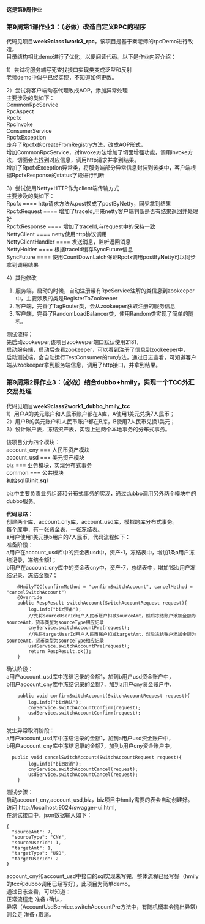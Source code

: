 **这是第9周作业**  

### 第9周第1课作业3：（必做）改造自定义RPC的程序
代码见项目**week9class1work3_rpc**，该项目是基于秦老师的rpcDemo进行改造。  
目录结构相比demo进行了优化，以便阅读代码。以下是作业内容介绍：  

1）尝试将服务端写死查找接口实现类变成泛型和反射  
老师demo中似乎已经实现，不知道如何更改。

2）尝试将客户端动态代理改成AOP，添加异常处理  
主要涉及的类如下：  
CommonRpcService  
RpcAspect  
Rpcfx  
RpcInvoke  
ConsumerService  
RpcfxException  
废弃了Rpcfx的createFromRegistry方法，改成AOP形式，  
增加CommonRpcService，对invoke方法增加了切面增强功能，调用invoke方法，切面会去找到对应信息，调用http请求并拿到结果。    
增加了RpcfxException异常类，将服务端部分异常信息封装到该类中，客户端根据RpcfxResponse的status字段进行判断  

3）尝试使用Netty+HTTP作为client端传输方式  
主要涉及的类如下：  
Rpcfx ==== http请求方法从post换成了postByNetty，同步拿到结果
RpcfxRequest  ==== 增加了traceId,用来netty客户端判断是否有结果返回并处理好  
RpcfxResponse ==== 增加了traceId,与request中的保持一致  
NettyClient ==== netty使用http协议调用   
NettyClientHandler ==== 发送消息，监听返回消息  
NettyHolder ==== 根据traceId缓存SyncFuture信息  
SyncFuture ==== 使用CountDownLatch保证Rpcfx调用postByNetty可以同步拿到调用结果
  
4）其他修改  
1. 服务端，启动的时候，自动注册带有RpcService注解的类信息到zookeeper中，主要涉及的类是RegisterToZookeeper   
2. 客户端，完善了TagRouter类，会从zookeeper获取注册的服务信息  
3. 客户端，完善了RandomLoadBalancer类，使用Random类实现了简单的随机。  


测试流程：  
先启动zookeeper,该项目zookeeper端口默认使用2181，  
启动服务端，启动后查看zookeeper，可以看到注册了信息到zookeeper中，    
启动测试端，会自动运行TestConsumer的run方法，通过日志查看，可知道客户端从zookeeper拿到服务端信息，调用了http接口，并拿到结果。 


### 第9周第2课作业3：（必做）结合dubbo+hmily，实现一个TCC外汇交易处理  
代码见项目**week9class2work1_dubbo_hmily_tcc**  
1）用户A的美元账户和人民币账户都在A库，A使用1美元兑换7人民币；   
2）用户B的美元账户和人民币账户都在B库，B使用7人民币兑换1美元；   
3）设计账户表，冻结资产表，实现上述两个本地事务的分布式事务。    

该项目分为四个模块：  
account_cny === 人民币资产模块  
account_usd === 美元资产模块  
biz === 业务模块，实现分布式事务  
common === 公共模块  
初始sql见**init.sql**    
  
biz中主要负责业务组装和分布式事务的实现，通过dubbo调用另外两个模块中的dubbo服务。  
   
**代码思路**：    
创建两个库，account_cny库，account_usd库，模拟跨库分布式事务。  
每个库中，有一张资金表，一张冻结表。  
a用户使用1美元换b用户的7人民币，代码流程如下：  
准备阶段：  
a用户在account_usd库中的资金表usd中，资产-1，冻结表中，增加1条a用户冻结记录，冻结金额1；  
b用户在account_cny库中的资金表cny中，资产-7，总结表中，增加1条b用户冻结记录，冻结金额7；  
```
    @HmilyTCC(confirmMethod = "confirmSwitchAccount", cancelMethod = "cancelSwitchAccount")
    @Override
    public RespResult switchAccount(SwitchAccountRequest request){
        log.info("biz预备");
        //先将sourceUserId用户人民币账户扣减sourceAmt，然后冻结账户添加金额为sourceAmt，货币类型为sourceType相应记录
        cnyService.switchAccountPre(request);
        //先将targetUserId用户人民币账户扣减targetAmt，然后冻结账户添加金额为sourceAmt，货币类型为sourceType相应记录
        usdService.switchAccountPre(request);
        return RespResult.ok();
    }
```  
确认阶段：  
a用户account_usd库中冻结记录的金额1，加到b用户usd资金账户中，   
b用户account_cny库中冻结记录的金额7，加到a用户cny资金账户中，  
```
    public void confirmSwitchAccount(SwitchAccountRequest request){
        log.info("biz确认");
        cnyService.switchAccountConfirm(request);
        usdService.switchAccountConfirm(request);
    }
```
发生异常取消阶段：  
a用户account_usd库中冻结记录的金额1，加到a用户usd资金账户中，  
b用户account_cny库中冻结记录的金额7，加到b用户cny资金账户中，  
```
  public void cancelSwitchAccount(SwitchAccountRequest request){
        log.info("biz取消");
        cnyService.switchAccountCancel(request);
        usdService.switchAccountCancel(request);
    }
```

测试步骤：  
启动account_cny,account_usd,biz，biz项目中hmily需要的表会自动创建好。    
访问 http://localhost:9024/swagger-ui.html,  
在测试接口中，json数据输入如下：  
```
{
  "sourceAmt": 7,
  "sourceType": "CNY",
  "sourceUserId": 1,
  "targetAmt": 1,
  "targetType": "USD",
  "targetUserId": 2
}
```
account_cny和account_usd中接口的sql实现未写完，整体流程已经写好（hmily的tcc和dubbo调用已经写好），此项目为简单demo。     
通过日志查看，可以知道：  
正常流程走 准备+确认，  
异常（AccountUsdService.switchAccountPre方法中，有随机概率会抛出异常）则会走 准备+取消。 
 